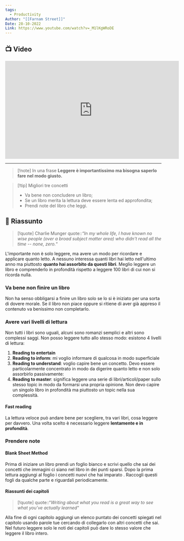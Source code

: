 ```yaml
---
tags:
  - Productivity
Author: "[[Farnam Street]]"
Date: 28-10-2022
Link: https://www.youtube.com/watch?v=_M1lKgWRoDE
---
```

## 📺 Video
<div class="iframe-container">
  <iframe width="560" height="315" src="https://www.youtube.com/embed/_M1lKgWRoDE" title="YouTube video player" frameborder="0" allow="accelerometer; autoplay; clipboard-write; encrypted-media; gyroscope; picture-in-picture" allowfullscreen></iframe>
</div>

---

> [!note] In una frase
> **Leggere è importantissimo ma bisogna saperlo fare nel modo giusto.**

> [!tip] Migliori tre concetti
> - Va bene non concludere un libro;
> - Se un libro merita la lettura deve essere lenta ed approfondita;
> - Prendi note del libro che leggi.

## 📒 Riassunto

> [!quote] Charlie Munger
> quote::*“In my whole life, I have known no wise people (over a broad subject matter area) who didn't read all the time -- none, zero.*“

L'importante non è solo leggere, ma avere un modo per ricordare e applicare quanto letto.
A nessuno interessa quanti libri hai letto nell'ultimo anno ma piuttosto **quanto hai assorbito da questi libri**. Meglio leggere un libro e comprenderlo in profondità rispetto a leggere 100 libri di cui non si ricorda nulla.

### Va bene non finire un libro
Non ha senso obbligarsi a finire un libro solo se lo si è iniziato per una sorta di dovere morale. Se il libro non piace oppure si ritiene di aver già appreso il contenuto va benissimo non completarlo.
### Avere vari livelli di lettura
Non tutti i libri sono uguali, alcuni sono romanzi semplici e altri sono complessi saggi.
Non posso leggere tutto allo stesso modo: esistono 4 livelli di lettura:
1. **Reading to entertain**
2. **Reading to inform**: mi voglio informare di qualcosa in modo superficiale
3. **Reading to understand**: voglio capire bene un concetto. Devo essere particolarmente concentrato in modo da digerire quanto letto e non solo assorbirlo passivamente:
4. **Reading to master**: significa leggere una serie di libri/articoli/paper sullo stesso topic in modo da formarsi una propria opinione. Non devo capire un singolo libro in profondità ma piuttosto un topic nella sua complessità.
#### Fast reading
La lettura veloce può andare bene per scegliere, tra vari libri, cosa leggere per davvero. Una volta scelto è necessario leggere **lentamente e in profondità**.
### Prendere note
#### Blank Sheet Method
Prima di iniziare un libro prendi un foglio bianco e scrivi quello che sai dei concetti che immagini ci siano nel libro in dei punti sparsi.
Dopo la prima lettura aggiungi al foglio i concetti nuovi che hai imparato .
Raccogli questi fogli da qualche parte e riguardali periodicamente. 
#### Riassunti dei capitoli
> [!quote]
> quote::“*Writing about what you read is a great way to see what you've actually learned*“

Alla fine di ogni capitolo aggiungi un elenco puntato dei concetti spiegati nel capitolo usando parole tue cercando di collegarlo con altri concetti che sai.
Nel futuro leggere solo le noti dei capitoli può dare lo stesso valore che leggere il libro intero.